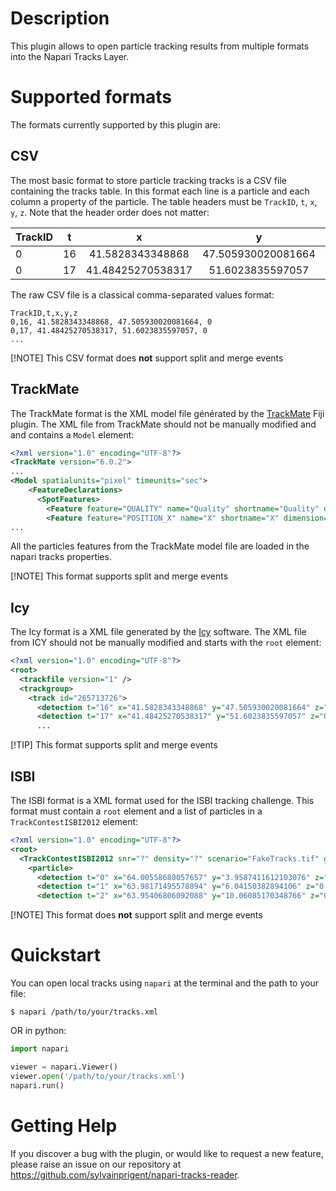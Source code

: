 # Description

This plugin allows to open particle tracking results from multiple formats into the Napari 
Tracks Layer.

# Supported formats

The formats currently supported by this plugin are:

## CSV

The most basic format to store particle tracking tracks is a CSV file containing the tracks table.
In this format each line is a particle and each column a property of the particle. The table
headers must be `TrackID`, `t`, `x`, `y`, `z`. Note that the header order does not matter:

| TrackID       | t | x | y | z |
| :------------ | :----------: | :----------: | :----------: | -----------: |
| 0 | 16   | 41.5828343348868  | 47.505930020081664| 0 |
| 0 | 17   | 41.48425270538317 | 51.6023835597057 | 0 |

The raw CSV file is a classical comma-separated values format: 

```csv
TrackID,t,x,y,z
0,16, 41.5828343348868, 47.505930020081664, 0
0,17, 41.48425270538317, 51.6023835597057, 0
...
```

[!NOTE]
This CSV format does **not** support split and merge events

## TrackMate

The TrackMate format is the XML model file générated by the [TrackMate](https://imagej.net/plugins/trackmate/) Fiji 
plugin. 
The XML file from TrackMate should not be manually modified and and contains a `Model` element:

```xml
<?xml version="1.0" encoding="UTF-8"?>
<TrackMate version="6.0.2">
...
<Model spatialunits="pixel" timeunits="sec">
    <FeatureDeclarations>
      <SpotFeatures>
        <Feature feature="QUALITY" name="Quality" shortname="Quality" dimension="QUALITY" isint="false" />
        <Feature feature="POSITION_X" name="X" shortname="X" dimension="POSITION" isint="false" />
...
```

All the particles features from the TrackMate model file are loaded in the napari tracks properties. 

[!NOTE]
This format supports split and merge events

## Icy

The Icy format is a XML file generated by the [Icy](http://icy.bioimageanalysis.org/plugin/spot-tracking/) software.
The XML file from ICY should not be manually modified and starts with the `root` element:

```xml
<?xml version="1.0" encoding="UTF-8"?>
<root>
  <trackfile version="1" />
  <trackgroup>
    <track id="265713726">
      <detection t="16" x="41.5828343348868" y="47.505930020081664" z="0" classname="plugins.nchenouard.particleTracking.sequenceGenerator.ProfileSpotTrack" type="1" />
      <detection t="17" x="41.48425270538317" y="51.6023835597057" z="0" classname="plugins.nchenouard.particleTracking.sequenceGenerator.ProfileSpotTrack" type="1" />
      ...
```

[!TIP]
This format supports split and merge events

## ISBI

The ISBI format is a XML format used for the ISBI tracking challenge. This format must contain 
a `root` element and a list of particles in a `TrackContestISBI2012` element:

```xml
<?xml version="1.0" encoding="UTF-8"?>
<root>
  <TrackContestISBI2012 snr="?" density="?" scenario="FakeTracks.tif" generationDateTime="Wed May 12 14:07:09 CEST 2021">
    <particle>
      <detection t="0" x="64.00558680057657" y="3.9587411612103076" z="0.0" />
      <detection t="1" x="63.98171495578894" y="6.04150382894106" z="0.0" />
      <detection t="2" x="63.95406806092088" y="10.06085170348766" z="0.0" />
``` 

[!NOTE]
This format does **not** support split and merge events


# Quickstart

You can open local tracks using `napari` at the terminal and the path to your file:

```
$ napari /path/to/your/tracks.xml
```

OR in python:

```python
import napari

viewer = napari.Viewer()
viewer.open('/path/to/your/tracks.xml')
napari.run()
```

# Getting Help

If you discover a bug with the plugin, or would like to request a new feature, please
raise an issue on our repository at https://github.com/sylvainprigent/napari-tracks-reader.
